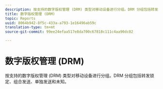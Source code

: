```yaml
---
description: 按支持的数字版权管理 (DRM) 类型对移动设备进行分组。DRM 分组包括转发锁定、组合发送、单独发送和未知。
title: 数字版权管理 (DRM)
topic: Reports
uuid: 8064b942-8f5c-433a-a793-1e16496ab59c
translation-type: tm+mt
source-git-commit: 99ee24efaa517e8da700c67818c111c4aa90dc02

---
```



# 数字版权管理 (DRM)

按支持的数字版权管理 (DRM) 类型对移动设备进行分组。DRM 分组包括转发锁定、组合发送、单独发送和未知。

